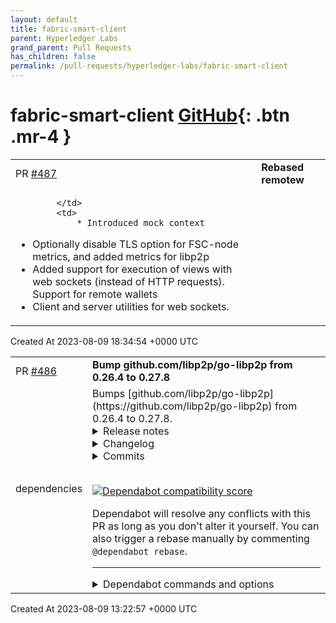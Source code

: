 ```yaml
---
layout: default
title: fabric-smart-client
parent: Hyperledger Labs
grand_parent: Pull Requests
has_children: false
permalink: /pull-requests/hyperledger-labs/fabric-smart-client
---
```


# fabric-smart-client <span class="fs-3 right-align">[GitHub](https://github.com/hyperledger-labs/fabric-smart-client){: .btn .mr-4 }</span>


<div>
    <table>
        <tr>
            <td>
                PR <a href="https://github.com/hyperledger-labs/fabric-smart-client/pull/487" class=".btn">#487</a>
            </td>
            <td>
                <b>
                    Rebased remotew
                </b>
            </td>
        </tr>
        <tr>
            <td>
                
            </td>
            <td>
                * Introduced mock context
* Optionally disable TLS option for FSC-node metrics, and added metrics for libp2p
* Added support for execution of views with web sockets (instead of HTTP requests). Support for remote wallets
* Client and server utilities for web sockets.
            </td>
        </tr>
    </table>
    <div class="right-align">
        Created At 2023-08-09 18:34:54 +0000 UTC
    </div>
</div>

<div>
    <table>
        <tr>
            <td>
                PR <a href="https://github.com/hyperledger-labs/fabric-smart-client/pull/486" class=".btn">#486</a>
            </td>
            <td>
                <b>
                    Bump github.com/libp2p/go-libp2p from 0.26.4 to 0.27.8
                </b>
            </td>
        </tr>
        <tr>
            <td>
                <span class="chip">dependencies</span>
            </td>
            <td>
                Bumps [github.com/libp2p/go-libp2p](https://github.com/libp2p/go-libp2p) from 0.26.4 to 0.27.8.
<details>
<summary>Release notes</summary>
<p><em>Sourced from <a href="https://github.com/libp2p/go-libp2p/releases">github.com/libp2p/go-libp2p's releases</a>.</em></p>
<blockquote>
<h2>v0.27.8</h2>
<p>This patch release contains backports of:</p>
<ul>
<li>updating the qtls dependencies (qtls is quic-go's fork of crypto/tls). The new versions now contain a backport of the Go standard library fix included in the Go 1.20.7 / 1.19.12 release for quic-go's crypto/tls fork: <a href="https://github.com/golang/go/commit/2350afd2e8ab054390e284c95d5b089c142db017">https://github.com/golang/go/commit/2350afd2e8ab054390e284c95d5b089c142db017</a></li>
<li>core/crypto: restrict RSA keys to &lt;= 8192 bits: <a href="https://redirect.github.com/libp2p/go-libp2p/pull/2454">libp2p/go-libp2p#2454</a>. The analogous vulnerability in go-libp2p's crypto package.</li>
<li>swarm: don't open new streams over transient connections: <a href="https://redirect.github.com/libp2p/go-libp2p/pull/2450">libp2p/go-libp2p#2450</a>. This fixes a regression introduced in v0.26.0.</li>
</ul>
<p>Note that in order to be protected against the DoS attack making use of large RSA keys, it's necessary to update to this patch release AND to use the updated Go compiler (1.20.7 or 1.19.12, respectively).</p>
<p>Full Changelog: <a href="https://github.com/libp2p/go-libp2p/compare/v0.27.7...v0.27.8">https://github.com/libp2p/go-libp2p/compare/v0.27.7...v0.27.8</a></p>
<h2>v0.27.7</h2>
<h2>What's Changed</h2>
<ul>
<li>fix: in the swarm move Connectedness emit after releasing conns <a href="https://redirect.github.com/libp2p/go-libp2p/issues/2373">#2373</a></li>
<li>identify: set stream deadlines for Identify and Identify Push streams <a href="https://redirect.github.com/libp2p/go-libp2p/issues/2382">#2382</a></li>
</ul>
<p><strong>Full Changelog</strong>: <a href="https://github.com/libp2p/go-libp2p/compare/v0.27.6...v0.27.7">https://github.com/libp2p/go-libp2p/compare/v0.27.6...v0.27.7</a></p>
<h2>v0.27.6</h2>
<h2>What's Changed</h2>
<ul>
<li>Clean up stream scope in case of error</li>
</ul>
<p><strong>Full Changelog</strong>: <a href="https://github.com/libp2p/go-libp2p/compare/v0.27.5...v0.27.6">https://github.com/libp2p/go-libp2p/compare/v0.27.5...v0.27.6</a></p>
<h2>v0.27.5</h2>
<h2>What's Changed</h2>
<ul>
<li>Dedup addresses to dial by <a href="https://github.com/MarcoPolo"><code>@​MarcoPolo</code></a> in <a href="https://redirect.github.com/libp2p/go-libp2p/pull/2322">libp2p/go-libp2p#2322</a></li>
</ul>
<p><strong>Full Changelog</strong>: <a href="https://github.com/libp2p/go-libp2p/compare/v0.27.3...v0.27.5">https://github.com/libp2p/go-libp2p/compare/v0.27.3...v0.27.5</a></p>
<h2>v0.27.4</h2>
<h2>What's Changed</h2>
<ul>
<li>identify
<ul>
<li>Fixed an issue where we now avoid spuriously triggering pushes</li>
<li>Fixed an issue where signed peer records weren’t rejected if the signature didn’t match</li>
</ul>
</li>
<li>swarm
<ul>
<li>Fixed duplicate tracking in dial worker loop</li>
</ul>
</li>
</ul>
<h2>v0.27.3</h2>
<p>This patch release contains a fix for a rare panic that occurs on Windows systems (backport of <a href="https://redirect.github.com/libp2p/go-libp2p/pull/2276">libp2p/go-libp2p#2276</a>).</p>
<p><strong>Full Changelog</strong>: <a href="https://github.com/libp2p/go-libp2p/compare/v0.27.1...v0.27.3">https://github.com/libp2p/go-libp2p/compare/v0.27.1...v0.27.3</a></p>
<h2>v0.27.2</h2>
<h2>What's Changed</h2>
<p>quic: fix race condition when generating random holepunch packet (<a href="https://redirect.github.com/libp2p/go-libp2p/pull/2263">libp2p/go-libp2p#2263</a>)
webtransport: initialize the certmanager when creating the transport (<a href="https://redirect.github.com/libp2p/go-libp2p/pull/2268">libp2p/go-libp2p#2268</a>)</p>
<!-- raw HTML omitted -->
</blockquote>
<p>... (truncated)</p>
</details>
<details>
<summary>Changelog</summary>
<p><em>Sourced from <a href="https://github.com/libp2p/go-libp2p/blob/master/CHANGELOG.md">github.com/libp2p/go-libp2p's changelog</a>.</em></p>
<blockquote>
<h1>Table Of Contents <!-- raw HTML omitted --></h1>
<ul>
<li><a href="https://github.com/libp2p/go-libp2p/blob/master/#v0280">v0.28.0</a></li>
<li><a href="https://github.com/libp2p/go-libp2p/blob/master/#v0270">v0.27.0</a></li>
<li><a href="https://github.com/libp2p/go-libp2p/blob/master/#v0264">v0.26.4</a></li>
<li><a href="https://github.com/libp2p/go-libp2p/blob/master/#v0263">v0.26.3</a></li>
<li><a href="https://github.com/libp2p/go-libp2p/blob/master/#v0262">v0.26.2</a></li>
<li><a href="https://github.com/libp2p/go-libp2p/blob/master/#v0261">v0.26.1</a></li>
<li><a href="https://github.com/libp2p/go-libp2p/blob/master/#v0260">v0.26.0</a></li>
<li><a href="https://github.com/libp2p/go-libp2p/blob/master/#v0251">v0.25.1</a></li>
<li><a href="https://github.com/libp2p/go-libp2p/blob/master/#v0250">v0.25.0</a></li>
</ul>
<h1><a href="https://github.com/libp2p/go-libp2p/releases/tag/v0.28.0">v0.28.0</a></h1>
<h2>🔦 Highlights <!-- raw HTML omitted --></h2>
<h3>Smart Dialing <!-- raw HTML omitted --></h3>
<p>This release introduces smart dialing logic. Currently, libp2p dials all addresses of a remote peer in parallel, and
aborts all outstanding dials as soon as the first one succeeds.
Dialing many addresses in parallel creates a lot of churn on the client side, and unnecessary load on the network and
on the server side, and is heavily discouraged by the networking community (see <a href="https://www.rfc-editor.org/rfc/rfc8305">RFC 8305</a> for example).</p>
<p>When connecting to a peer we first determine the order to dial its addresses. This ranking logic considers a number of corner cases
described in detail in the documentation of the swarm package (<code>swarm.DefaultDialRanker</code>).
At a high level, this is what happens:</p>
<ul>
<li>If a peer offers a WebTransport and a QUIC address (on the same IP:port), the QUIC address is preferred.</li>
<li>If a peer has a QUIC and a TCP address, the QUIC address is dialed first. Only if the connection attempt doesn't succeed within 250ms, a TCP connection is started.</li>
</ul>
<p>Our measurements on the IPFS network show that for &gt;90% of established libp2p connections, the first connection attempt succeeds,
leading a dramatic decrease in the number of aborted connection attempts.</p>
<p>We also added new metrics to the swarm Grafana dashboard, showing:</p>
<ul>
<li>The number of connection attempts it took to establish a connection</li>
<li>The delay introduced by the ranking logic</li>
</ul>
<p>This feature should be safe to enable for nodes running in data centers and for most nodes in home networks.
However, there are some (mostly home and corporate networks) that block all UDP traffic. If enabled, the current implementation
of the smart dialing logic will lead to a regression, since it preferes QUIC addresses over TCP addresses. Nodes would still be
able to connect, but connection establishment of the TCP connection would be delayed by 250ms.</p>
<p>In a future release (see <a href="https://redirect.github.com/libp2p/go-libp2p/issues/1605">#1605</a> for details), we will introduce a feature called blackhole detection. By observing the outcome of
QUIC connection attempts, we can determine if UDP traffic is blocked (namely, if all QUIC connection attempts fail), and stop
dialing QUIC in this case altogether. Once this detection logic is in place, smart dialing will be enabled by default.</p>
<h3>More Metrics! <!-- raw HTML omitted --></h3>
<p>Since the last release, we've added metrics for:</p>
<ul>
<li><a href="https://redirect.github.com/libp2p/go-libp2p/pull/2246">Holepunching</a></li>
<li>Smart Dialing (see above)</li>
</ul>
<h3>WebTransport <!-- raw HTML omitted --></h3>
<!-- raw HTML omitted -->
</blockquote>
<p>... (truncated)</p>
</details>
<details>
<summary>Commits</summary>
<ul>
<li><a href="https://github.com/libp2p/go-libp2p/commit/8506ab233441d434bb777615fffefab64b06f335"><code>8506ab2</code></a> release v0.27.8</li>
<li><a href="https://github.com/libp2p/go-libp2p/commit/69acf8bd0714c73148adee729b39d3a996423de3"><code>69acf8b</code></a> swarm: don't open new streams over transient connections (<a href="https://redirect.github.com/libp2p/go-libp2p/issues/2450">#2450</a>)</li>
<li><a href="https://github.com/libp2p/go-libp2p/commit/b7ebfaaf4fa133a9e2587809467726b7965e2964"><code>b7ebfaa</code></a> manually bump qtls dependencies to fix RSA key size vulnerability</li>
<li><a href="https://github.com/libp2p/go-libp2p/commit/0cce607219f3710addc7e18672cffd1f1d912fbb"><code>0cce607</code></a> core/crypto: restrict RSA keys to &lt;= 8192 bits (<a href="https://redirect.github.com/libp2p/go-libp2p/issues/2454">#2454</a>)</li>
<li><a href="https://github.com/libp2p/go-libp2p/commit/68ad5ea717cc48f6d9732ba7fa4c0dff68854a5d"><code>68ad5ea</code></a> Release v0.27.7 (<a href="https://redirect.github.com/libp2p/go-libp2p/issues/2374">#2374</a>)</li>
<li><a href="https://github.com/libp2p/go-libp2p/commit/2df518f43fa2c3e937b81c249c2c5b898421df6b"><code>2df518f</code></a> Release v0.27.6 (<a href="https://redirect.github.com/libp2p/go-libp2p/issues/2359">#2359</a>)</li>
<li><a href="https://github.com/libp2p/go-libp2p/commit/6dffa1a946874ab63f79a28ad85c11fa373cb69d"><code>6dffa1a</code></a> Release v0.27.5 (<a href="https://redirect.github.com/libp2p/go-libp2p/issues/2324">#2324</a>)</li>
<li><a href="https://github.com/libp2p/go-libp2p/commit/fc89448282cf623011805ed35fd27ee392b2f019"><code>fc89448</code></a> Bump version to v0.27.4</li>
<li><a href="https://github.com/libp2p/go-libp2p/commit/45d3c6fff662ddd6938982e7e9309ad5fa2ad8dd"><code>45d3c6f</code></a> identify: reject signed peer records on peer ID mismatch</li>
<li><a href="https://github.com/libp2p/go-libp2p/commit/40978ee08bc99999366638cbc8ee4934e7c437e8"><code>40978ee</code></a> swarm: change maps with multiaddress keys to use strings (<a href="https://redirect.github.com/libp2p/go-libp2p/issues/2284">#2284</a>)</li>
<li>Additional commits viewable in <a href="https://github.com/libp2p/go-libp2p/compare/v0.26.4...v0.27.8">compare view</a></li>
</ul>
</details>
<br />


[![Dependabot compatibility score](https://dependabot-badges.githubapp.com/badges/compatibility_score?dependency-name=github.com/libp2p/go-libp2p&package-manager=go_modules&previous-version=0.26.4&new-version=0.27.8)](https://docs.github.com/en/github/managing-security-vulnerabilities/about-dependabot-security-updates#about-compatibility-scores)

Dependabot will resolve any conflicts with this PR as long as you don't alter it yourself. You can also trigger a rebase manually by commenting `@dependabot rebase`.

[//]: # (dependabot-automerge-start)
[//]: # (dependabot-automerge-end)

---

<details>
<summary>Dependabot commands and options</summary>
<br />

You can trigger Dependabot actions by commenting on this PR:
- `@dependabot rebase` will rebase this PR
- `@dependabot recreate` will recreate this PR, overwriting any edits that have been made to it
- `@dependabot merge` will merge this PR after your CI passes on it
- `@dependabot squash and merge` will squash and merge this PR after your CI passes on it
- `@dependabot cancel merge` will cancel a previously requested merge and block automerging
- `@dependabot reopen` will reopen this PR if it is closed
- `@dependabot close` will close this PR and stop Dependabot recreating it. You can achieve the same result by closing it manually
- `@dependabot show <dependency name> ignore conditions` will show all of the ignore conditions of the specified dependency
- `@dependabot ignore this major version` will close this PR and stop Dependabot creating any more for this major version (unless you reopen the PR or upgrade to it yourself)
- `@dependabot ignore this minor version` will close this PR and stop Dependabot creating any more for this minor version (unless you reopen the PR or upgrade to it yourself)
- `@dependabot ignore this dependency` will close this PR and stop Dependabot creating any more for this dependency (unless you reopen the PR or upgrade to it yourself)
You can disable automated security fix PRs for this repo from the [Security Alerts page](https://github.com/hyperledger-labs/fabric-smart-client/network/alerts).

</details>
            </td>
        </tr>
    </table>
    <div class="right-align">
        Created At 2023-08-09 13:22:57 +0000 UTC
    </div>
</div>

